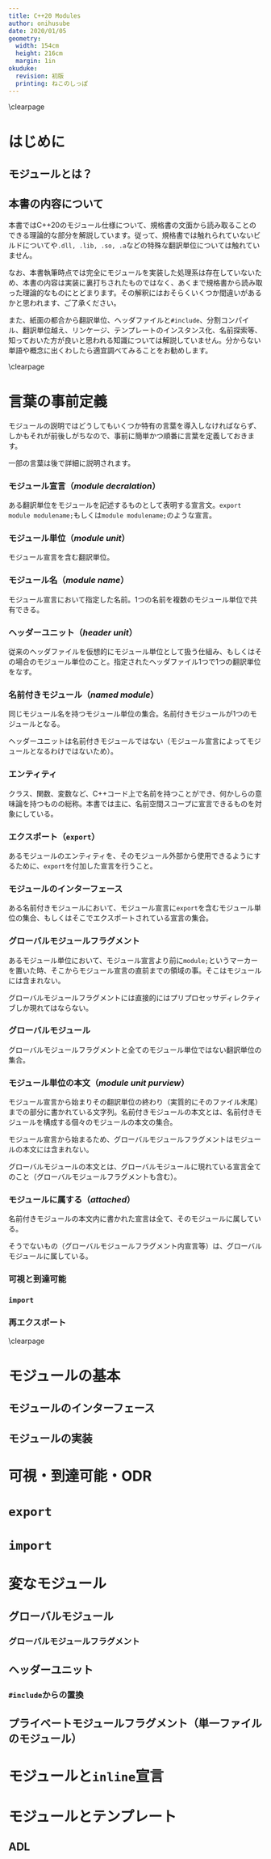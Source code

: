 ```yaml
---
title: C++20 Modules
author: onihusube
date: 2020/01/05
geometry:
  width: 154cm
  height: 216cm
  margin: 1in
okuduke:
  revision: 初版
  printing: ねこのしっぽ
---
```

\clearpage

# はじめに

## モジュールとは？

## 本書の内容について

本書ではC++20のモジュール仕様について、規格書の文面から読み取ることのできる理論的な部分を解説しています。従って、規格書では触れられていないビルドについてや`.dll, .lib, .so, .a`などの特殊な翻訳単位については触れていません。

なお、本書執筆時点では完全にモジュールを実装した処理系は存在していないため、本書の内容は実装に裏打ちされたものではなく、あくまで規格書から読み取った理論的なものにとどまります。その解釈にはおそらくいくつか間違いがあるかと思われます、ご了承ください。

また、紙面の都合から翻訳単位、ヘッダファイルと`#include`、分割コンパイル、翻訳単位越え、リンケージ、テンプレートのインスタンス化、名前探索等、知っておいた方が良いと思われる知識については解説していません。分からない単語や概念に出くわしたら適宜調べてみることをお勧めします。

\clearpage

# 言葉の事前定義

モジュールの説明ではどうしてもいくつか特有の言葉を導入しなければならず、しかもそれが前後しがちなので、事前に簡単かつ順番に言葉を定義しておきます。

一部の言葉は後で詳細に説明されます。

### モジュール宣言（*module decralation*）

ある翻訳単位をモジュールを記述するものとして表明する宣言文。`export module modulename;`もしくは`module modulename;`のような宣言。

### モジュール単位（*module unit*）

モジュール宣言を含む翻訳単位。

### モジュール名（*module name*）

モジュール宣言において指定した名前。1つの名前を複数のモジュール単位で共有できる。

### ヘッダーユニット（*header unit*）

従来のヘッダファイルを仮想的にモジュール単位として扱う仕組み、もしくはその場合のモジュール単位のこと。指定されたヘッダファイル1つで1つの翻訳単位をなす。

### 名前付きモジュール（*named module*）

同じモジュール名を持つモジュール単位の集合。名前付きモジュールが1つのモジュールとなる。

ヘッダーユニットは名前付きモジュールではない（モジュール宣言によってモジュールとなるわけではないため）。

### エンティティ

クラス、関数、変数など、C++コード上で名前を持つことができ、何かしらの意味論を持つものの総称。本書では主に、名前空間スコープに宣言できるものを対象にしている。

### エクスポート（`export`）

あるモジュールのエンティティを、そのモジュール外部から使用できるようにするために、`export`を付加した宣言を行うこと。

### モジュールのインターフェース

ある名前付きモジュールにおいて、モジュール宣言に`export`を含むモジュール単位の集合、もしくはそこでエクスポートされている宣言の集合。

### グローバルモジュールフラグメント

あるモジュール単位において、モジュール宣言より前に`module;`というマーカーを置いた時、そこからモジュール宣言の直前までの領域の事。そこはモジュールには含まれない。

グローバルモジュールフラグメントには直接的にはプリプロセッサディレクティブしか現れてはならない。

### グローバルモジュール

グローバルモジュールフラグメントと全てのモジュール単位ではない翻訳単位の集合。

### モジュール単位の本文（*module unit purview*）

モジュール宣言から始まりその翻訳単位の終わり（実質的にそのファイル末尾）までの部分に書かれている文字列。名前付きモジュールの本文とは、名前付きモジュールを構成する個々のモジュールの本文の集合。

モジュール宣言から始まるため、グローバルモジュールフラグメントはモジュールの本文には含まれない。

グローバルモジュールの本文とは、グローバルモジュールに現れている宣言全てのこと（グローバルモジュールフラグメントも含む）。

### モジュールに属する（*attached*）

名前付きモジュールの本文内に書かれた宣言は全て、そのモジュールに属している。

そうでないもの（グローバルモジュールフラグメント内宣言等）は、グローバルモジュールに属している。


### 可視と到達可能

### `import`

### 再エクスポート




\clearpage

# モジュールの基本

## モジュールのインターフェース

## モジュールの実装

# 可視・到達可能・ODR

# `export`

# `import`

# 変なモジュール

## グローバルモジュール

### グローバルモジュールフラグメント

## ヘッダーユニット

### `#include`からの置換

## プライベートモジュールフラグメント（単一ファイルのモジュール）

# モジュールと`inline`宣言

# モジュールとテンプレート

## ADL
